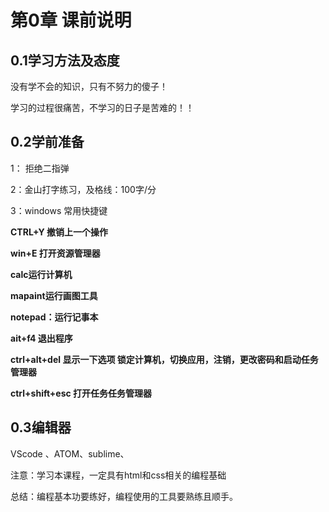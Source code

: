 # 第0章  课前说明

## 0.1学习方法及态度

没有学不会的知识，只有不努力的傻子！

学习的过程很痛苦，不学习的日子是苦难的！！

## 0.2学前准备

1： 拒绝二指弹

2：金山打字练习，及格线：100字/分

3：windows 常用快捷键

**CTRL+Y 撤销上一个操作** 

**win+E  打开资源管理器**

**calc运行计算机**

**mapaint运行画图工具**

**notepad：运行记事本**

**ait+f4  退出程序**

**ctrl+alt+del  显示一下选项  锁定计算机，切换应用，注销，更改密码和启动任务管理器**

**ctrl+shift+esc    打开任务任务管理器**  

## 0.3编辑器

VScode 、ATOM、sublime、

注意：学习本课程，一定具有html和css相关的编程基础

总结：编程基本功要练好，编程使用的工具要熟练且顺手。

